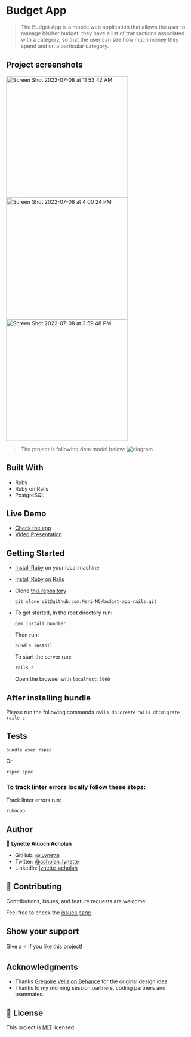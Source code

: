 # Budget App

> The Budget App is a mobile web application that allows the user to manage his/her budget: they have a list of transactions associated with a category, so that the user can see how much money they spend and on a particular category.

## Project screenshots
<img width="326" alt="Screen Shot 2022-07-08 at 11 53 42 AM" src="https://user-images.githubusercontent.com/42867002/178007738-37fdf244-a5e6-487c-b36e-72621704b00b.png"><img width="325" alt="Screen Shot 2022-07-08 at 4 00 24 PM" src="https://user-images.githubusercontent.com/42867002/178007559-6f357b6e-9c6e-42e3-b9f7-a6765b5ab15a.png"><img width="325" alt="Screen Shot 2022-07-08 at 3 59 48 PM" src="https://user-images.githubusercontent.com/42867002/178007962-51fcccf4-8c61-4f6f-90bc-1c32f007a860.png">




> The project is following data model below: 
> ![diagram](https://github.com/microverseinc/curriculum-rails/blob/main/capstone/images/erd_diagram.png)

## Built With

- Ruby
- Ruby on Rails
- PostgreSQL

## Live Demo 

- [Check the app](https://stark-island-46203.herokuapp.com/)
- [Video Presentation](https://www.loom.com/share/3d5c1263e3954ca5a641a0469476e0cc)

## Getting Started

- [Install Ruby](https://www.ruby-lang.org/en/documentation/installation/) on your local machine 
- [Install Ruby on Rails](https://guides.rubyonrails.org/v5.1/getting_started.html)
- Clone [this repository](https://github.com/iLynette/rails-budget-app.git)
  ```
  git clone git@github.com:Meri-MG/budget-app-rails.git
  ```
- To get started, In the root directory run:
  ```
  gem install bundler
  ```
  Then run:
  ```
  bundle install
  ```
  To start the server run: 

  ```
  rails s
  ```
  Open the browser with `localhost:3000`

  
## After installing bundle

Please run the following commands `rails db:create` `rails db:migrate` `rails s`

## Tests
```
bundle exec rspec
```
Or
```
rspec spec
```
### To track linter errors locally follow these steps:  

Track linter errors run:
```
rubocop
```

## Author

:woman: **Lynette Aluoch Acholah**

- GitHub: [@iLynette](https://github.com/iLynette)
- Twitter: [@acholah_lynette](https://twitter.com/acholah_lynette)
- LinkedIn: [lynette-acholah](https://linkedin.com/in/lynette-acholah)

## 🤝 Contributing

Contributions, issues, and feature requests are welcome!

Feel free to check the [issues page](https://github.com/iLynette/rails-budget-app/issues).

## Show your support

Give a ⭐️ if you like this project!

## Acknowledgments

- Thanks [Gregoire Vella on Behance](https://www.behance.net/gregoirevella) for the original design idea.
- Thanks to my morning session partners, coding partners and teammates.

## 📝 License

This project is [MIT](./MIT.md) licensed.
